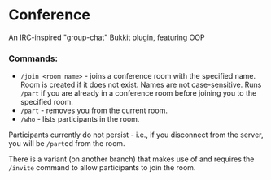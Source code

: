 # Conference
An IRC-inspired "group-chat" Bukkit plugin, featuring OOP

### Commands:
- `/join <room name>` - joins a conference room with the specified name. Room is created if it does not exist. Names are not case-sensitive. Runs `/part` if you are already in a conference room before joining you to the specified room.
- `/part` - removes you from the current room.
- `/who` - lists participants in the room.

Participants currently do not persist - i.e., if you disconnect from the server, you will be `/part`ed from the room.

There is a variant (on another branch) that makes use of and requires the `/invite` command to allow participants to join the room.
